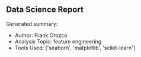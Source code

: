 ## Data Science Report

Generated summary:

- Author: Frank Orozco
- Analysis Topic: feature engineering
- Tools Used: ['seaborn', 'matplotlib', 'scikit-learn']
